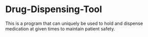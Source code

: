 # Drug-Dispensing-Tool
This is a program that can uniquely be used to hold and dispense medication at given times to maintain patient safety.
